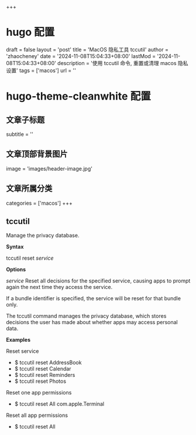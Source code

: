 +++
# hugo 配置
draft = false
layout = 'post'
title = 'MacOS 隐私工具 tccutil'
author = 'zhaocheney'
date = '2024-11-08T15:04:33+08:00'
lastMod = '2024-11-08T15:04:33+08:00'
description = '使用 tccutil 命令, 重置或清理 macos 隐私设置'
tags = ['macos']
url = ''
# hugo-theme-cleanwhite 配置
## 文章子标题
subtitle = ''
## 文章顶部背景图片
image = 'images/header-image.jpg'
## 文章所属分类
categories = ['macos']
+++

## tccutil

Manage the privacy database.

**Syntax**

tccutil reset _service_

**Options**

_service_ Reset all decisions for the specified service, causing apps to prompt again the next time they access the
service.

If a bundle identifier is specified, the service will be reset for that bundle only.

The tccutil command manages the privacy database, which stores decisions the user has made about whether apps may access
personal data.

**Examples**

Reset service

- $ tccutil reset AddressBook
- $ tccutil reset Calendar
- $ tccutil reset Reminders
- $ tccutil reset Photos

Reset one app permissions

- $ tccutil reset All com.apple.Terminal

Reset all app permissions

- $ tccutil reset All
